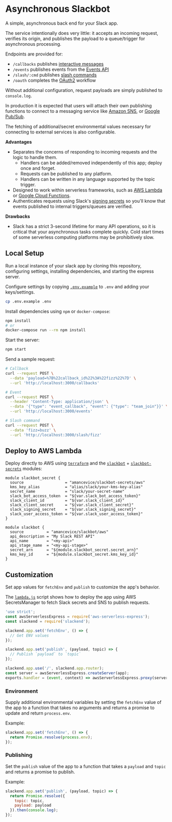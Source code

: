 # Asynchronous Slackbot

A simple, asynchronous back end for your Slack app.

The service intentionally does very little: it accepts an incoming request, verifies its origin, and publishes the payload to a queue/trigger for asynchronous processing.

Endpoints are provided for:

- `/callbacks` publishes [interactive messages](https://api.slack.com/interactive-messages)
- `/events` publishes events from the [Events API](https://api.slack.com/events-api)
- `/slash/:cmd` publishes [slash commands](https://api.slack.com/slash-commands)
- `/oauth` completes the [OAuth2](https://api.slack.com/docs/oauth) workflow

Without additional configuration, request payloads are simply published to `console.log`.

In production it is expected that users will attach their own publishing functions to connect to a messaging service like [Amazon SNS](https://aws.amazon.com/sns/), or [Google Pub/Sub](https://cloud.google.com/pubsub/docs/).

The fetching of additional/secret environmental values necessary for connecting to external services is also configurable.

**Advantages**

- Separates the concerns of responding to incoming requests and the logic to handle them.
  - Handlers can be added/removed independently of this app; deploy once and forget.
  - Requests can be published to any platform.
  - Handlers can be written in any language supported by the topic trigger.
- Designed to work within serverless frameworks, such as [AWS Lambda](https://aws.amazon.com/lambda/) or [Google Cloud Functions](https://cloud.google.com/functions/docs/).
- Authenticates requests using Slack's [signing secrets](https://api.slack.com/docs/verifying-requests-from-slack) so you'll know that events published to internal triggers/queues are verified.

**Drawbacks**

- Slack has a strict 3-second lifetime for many API operations, so it is critical that your asynchronous tasks complete quickly. Cold start times of some serverless computing platforms may be prohibitively slow.

## Local Setup

Run a local instance of your slack app by cloning this repository, configuring settings, installing dependencies, and starting the express server.

Configure settings by copying [`.env.example`](./.env.example) to `.env` and adding your keys/settings.

```bash
cp .env.example .env
```

Install dependencies using `npm` or `docker-compose`:

```bash
npm install
# or
docker-compose run --rm npm install
```

Start the server:

```bash
npm start
```

Send a sample request:

```bash
# Callback
curl --request POST \
  --data 'payload=%7B%22callback_id%22%3A%22fizz%22%7D' \
  --url 'http://localhost:3000/callbacks'

# Event
curl --request POST \
  --header 'Content-Type: application/json' \
  --data '{"type": "event_callback", "event": {"type": "team_join"}}' \
  --url 'http://localhost:3000/events'

# Slash command
curl --request POST \
  --data 'fizz=buzz' \
  --url 'http://localhost:3000/slash/fizz'
```

## Deploy to AWS Lambda

Deploy directly to AWS using [`terraform`](https://terraform.io) and the [`slackbot`](https://github.com/amancevice/terraform-aws-slackbot) + [`slackbot-secrets`](https://github.com/amancevice/terraform-aws-slackbot-secrets) modules:


```hcl
module slackbot_secret {
  source                  = "amancevice/slackbot-secrets/aws"
  kms_key_alias           = "alias/slack/your-kms-key-alias"
  secret_name             = "slack/your-secret-name"
  slack_bot_access_token  = "${var.slack_bot_access_token}"
  slack_client_id         = "${var.slack_client_id}"
  slack_client_secret     = "${var.slack_client_secret}"
  slack_signing_secret    = "${var.slack_signing_secret}"
  slack_user_access_token = "${var.slack_user_access_token}"
}

module slackbot {
  source          = "amancevice/slackbot/aws"
  api_description = "My Slack REST API"
  api_name        = "<my-api>"
  api_stage_name  = "<my-api-stage>"
  secret_arn      = "${module.slackbot_secret.secret_arn}"
  kms_key_id      = "${module.slackbot_secret.kms_key_id}"
}
```

## Customization

Set app values for `fetchEnv` and `publish` to customize the app's behavior.

The [`lambda.js`](./lambda.js) script shows how to deploy the app using AWS SecretsManager to fetch Slack secrets and SNS to publish requests.

```javascript
'use strict';
const awsServerlessExpress = require('aws-serverless-express');
const slackend = require('slackend');

slackend.app.set('fetchEnv', () => {
  // Get ENV values
});

slackend.app.set('publish', (payload, topic) => {
  // Publish `payload` to `topic`
});

slackend.app.use('/', slackend.app.router);
const server = awsServerlessExpress.createServer(app);
exports.handler = (event, context) => awsServerlessExpress.proxy(server, event, context);
```

### Environment

Supply additional environmental variables by setting the `fetchEnv` value of the app to a function that takes no arguments and returns a promise to update and return `process.env`.

Example:

```javascript
slackend.app.set('fetchEnv', () => {
  return Promise.resolve(process.env);
});
```

### Publishing

Set the `publish` value of the app to a function that takes a `payload` and `topic` and returns a promise to publish.

Example:

```javascript
slackend.app.set('publish', (payload, topic) => {
  return Promise.resolve({
    topic: topic,
    payload: payload
  }).then(console.log);
});
```

